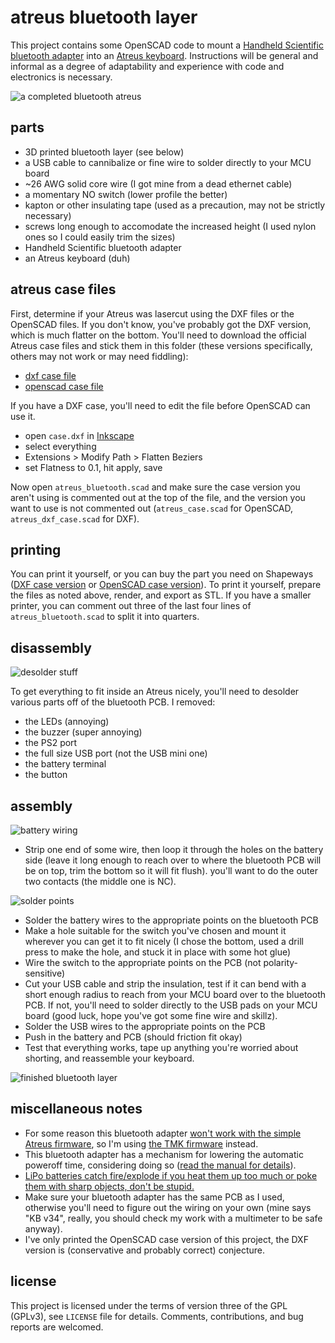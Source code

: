 atreus bluetooth layer
======================
This project contains some OpenSCAD code to mount a [Handheld Scientific bluetooth adapter](http://handheldsci.com/kb) into an [Atreus keyboard](https://github.com/technomancy/atreus).  Instructions will be general and informal as a degree of adaptability and experience with code and electronics is necessary.

![a completed bluetooth atreus](http://i.imgur.com/ouRLRsS.jpg)

parts
-----
* 3D printed bluetooth layer (see below)
* a USB cable to cannibalize or fine wire to solder directly to your MCU board
* ~26 AWG solid core wire (I got mine from a dead ethernet cable)
* a momentary NO switch (lower profile the better)
* kapton or other insulating tape (used as a precaution, may not be strictly necessary)
* screws long enough to accomodate the increased height (I used nylon ones so I could easily trim the sizes)
* Handheld Scientific bluetooth adapter
* an Atreus keyboard (duh)

atreus case files
-----------------
First, determine if your Atreus was lasercut using the DXF files or the OpenSCAD files.  If you don't know, you've probably got the DXF version, which is much flatter on the bottom.  You'll need to download the official Atreus case files and stick them in this folder (these versions specifically, others may not work or may need fiddling):

* [dxf case file](https://raw.githubusercontent.com/technomancy/atreus/8265b8b4ec5009b76b64a85f10cbe4a14c40515d/case/dxf/case.dxf)
* [openscad case file](https://raw.githubusercontent.com/technomancy/atreus/8265b8b4ec5009b76b64a85f10cbe4a14c40515d/case/openscad/atreus_case.scad)

If you have a DXF case, you'll need to edit the file before OpenSCAD can use it.

* open `case.dxf` in [Inkscape](https://inkscape.org/)
* select everything
* Extensions > Modify Path > Flatten Beziers
* set Flatness to 0.1, hit apply, save

Now open `atreus_bluetooth.scad` and make sure the case version you aren't using is commented out at the top of the file, and the version you want to use is not commented out (`atreus_case.scad` for OpenSCAD, `atreus_dxf_case.scad` for DXF).

printing
--------
You can print it yourself, or you can buy the part you need on Shapeways ([DXF case version](http://www.shapeways.com/product/6C3B7ECJP/atreus-bluetooth-dxf-version) or [OpenSCAD case version](http://www.shapeways.com/product/MCNK779ES/atreus-bluetooth-openscad-version)).  To print it yourself, prepare the files as noted above, render, and export as STL.  If you have a smaller printer, you can comment out three of the last four lines of `atreus_bluetooth.scad` to split it into quarters.

disassembly
-----------

![desolder stuff](http://i.imgur.com/4dY4Uno.jpg)

To get everything to fit inside an Atreus nicely, you'll need to desolder various parts off of the bluetooth PCB.  I removed:

* the LEDs (annoying)
* the buzzer (super annoying)
* the PS2 port
* the full size USB port (not the USB mini one)
* the battery terminal
* the button

assembly
--------

![battery wiring](http://i.imgur.com/Sn5VZkC.jpg)

* Strip one end of some wire, then loop it through the holes on the battery side (leave it long enough to reach over to where the bluetooth PCB will be on top, trim the bottom so it will fit flush).  you'll want to do the outer two contacts (the middle one is NC).

![solder points](http://i.imgur.com/CJ3scSH.jpg)

* Solder the battery wires to the appropriate points on the bluetooth PCB
* Make a hole suitable for the switch you've chosen and mount it wherever you can get it to fit nicely (I chose the bottom, used a drill press to make the hole, and stuck it in place with some hot glue)
* Wire the switch to the appropriate points on the PCB (not polarity-sensitive)
* Cut your USB cable and strip the insulation, test if it can bend with a short enough radius to reach from your MCU board over to the bluetooth PCB.  If not, you'll need to solder directly to the USB pads on your MCU board (good luck, hope you've got some fine wire and skillz).
* Solder the USB wires to the appropriate points on the PCB
* Push in the battery and PCB (should friction fit okay)
* Test that everything works, tape up anything you're worried about shorting, and reassemble your keyboard.

![finished bluetooth layer](http://i.imgur.com/qP7fzlL.jpg)

miscellaneous notes
-------------------
* For some reason this bluetooth adapter [won't work with the simple Atreus firmware](https://github.com/technomancy/atreus-firmware/issues/33), so I'm using [the TMK firmware](https://github.com/technomancy/tmk_keyboard/tree/atreus) instead.
* This bluetooth adapter has a mechanism for lowering the automatic poweroff time, considering doing so ([read the manual for details](http://handheldsci.com/wp/wp-content/uploads/User_Manual_v2.0.pdf)).
* [LiPo batteries catch fire/explode if you heat them up too much or poke them with sharp objects, don't be stupid.](https://www.youtube.com/watch?v=7-xPHopebiE)
* Make sure your bluetooth adapter has the same PCB as I used, otherwise you'll need to figure out the wiring on your own (mine says "KB v34", really, you should check my work with a multimeter to be safe anyway).
* I've only printed the OpenSCAD case version of this project, the DXF version is (conservative and probably correct) conjecture.

license
-------
This project is licensed under the terms of version three of the GPL (GPLv3), see `LICENSE` file for details.  Comments, contributions, and bug reports are welcomed.